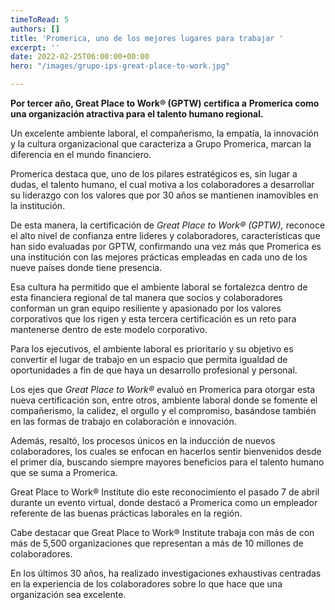 ```yaml
---
timeToRead: 5
authors: []
title: 'Promerica, uno de los mejores lugares para trabajar '
excerpt: ''
date: 2022-02-25T06:00:00+00:00
hero: "/images/grupo-ips-great-place-to-work.jpg"

---
```


**Por tercer año, Great Place to Work® (GPTW) certifica a** **Promerica como una organización atractiva para el talento humano regional.**

Un excelente ambiente laboral, el compañerismo, la empatía, la innovación y la cultura organizacional que caracteriza a Grupo Promerica, marcan la diferencia en el mundo financiero.

Promerica destaca que, uno de los pilares estratégicos es, sin lugar a dudas, el talento humano, el cual motiva a los colaboradores a desarrollar su liderazgo con los valores que por 30 años se mantienen inamovibles en la institución.

De esta manera, la certificación de _Great Place to Work® (GPTW),_ reconoce el alto nivel de confianza entre lideres y colaboradores, características que han sido evaluadas por GPTW, confirmando una vez más que Promerica es una institución con las mejores prácticas empleadas en cada uno de los nueve países donde tiene presencia.

Esa cultura ha permitido que el ambiente laboral se fortalezca dentro de esta financiera regional de tal manera que socios y colaboradores conforman un gran equipo resiliente y apasionado por los valores corporativos que los rigen y esta tercera certificación es un reto para mantenerse dentro de este modelo corporativo.

Para los ejecutivos, el ambiente laboral es prioritario y su objetivo es convertir el lugar de trabajo en un espacio que permita igualdad de oportunidades a fin de que haya un desarrollo profesional y personal.

Los ejes que _Great Place to Work®_ evaluó en Promerica para otorgar esta nueva certificación son, entre otros, ambiente laboral donde se fomente el compañerismo, la calidez, el orgullo y el compromiso, basándose también en las formas de trabajo en colaboración e innovación.

Además, resaltó, los procesos únicos en la inducción de nuevos colaboradores, los cuales se enfocan en hacerlos sentir bienvenidos desde el primer día, buscando siempre mayores beneficios para el talento humano que se suma a Promerica.

Great Place to Work® Institute dio este reconocimiento el pasado 7 de abril durante un evento virtual, donde destacó a Promerica como un empleador referente de las buenas prácticas laborales en la región.

Cabe destacar que Great Place to Work® Institute trabaja con más de con más de 5,500 organizaciones que representan a más de 10 millones de colaboradores.

En los últimos 30 años, ha realizado investigaciones exhaustivas centradas en la experiencia de los colaboradores sobre lo que hace que una organización sea excelente.